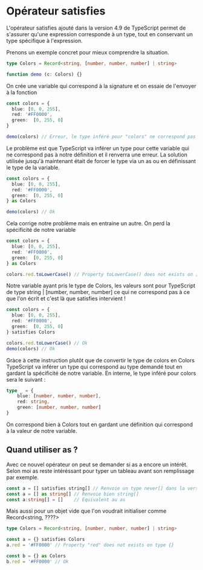 # Opérateur satisfies

L'opérateur satisfies ajouté dans la version 4.9 de TypeScript permet de s'assurer qu'une expression corresponde à un type, tout en conservant un type spécifique à l'expression.

Prenons un exemple concret pour mieux comprendre la situation.

```ts
type Colors = Record<string, [number, number, number] | string>

function demo (c: Colors) {}
```

On crée une variable qui correspond à la signature et on essaie de l'envoyer à la fonction

```ts
const colors = {
  blue: [0, 0, 255],
  red: '#FF0000',
  green:  [0, 255, 0]
}

demo(colors) // Erreur, le type inféré pour "colors" ne correspond pas à "Colors"
```

Le problème est que TypeScript va inférer un type pour cette variable qui ne correspond pas à notre définition et il renverra une erreur. La solution utilisée jusqu'à maintenant était de forcer le type via un as ou en définissant le type de la variable.

```ts
const colors = {
  blue: [0, 0, 255],
  red: '#FF0000',
  green:  [0, 255, 0]
} as Colors

demo(colors) // Ok
```

Cela corrige notre problème mais en entraine un autre. On perd la spécificité de notre variable

```ts
const colors = {
  blue: [0, 0, 255],
  red: '#FF0000',
  green:  [0, 255, 0]
} as Colors

colors.red.toLowerCase() // Property toLowerCase() does not exists on [number, number, number]
```

Notre variable ayant pris le type de Colors, les valeurs sont pour TypeScript de type string | [number, number, number] ce qui ne correspond pas à ce que l'on écrit et c'est là que satisfies intervient !

```ts
const colors = {
  blue: [0, 0, 255],
  red: '#FF0000',
  green:  [0, 255, 0]
} satisfies Colors

colors.red.toLowerCase() // Ok
demo(colors) // Ok
```

Gràce à cette instruction plutôt que de convertir le type de colors en Colors TypeScript va inférer un type qui correspond au type demandé tout en gardant la spécificité de notre variable. En interne, le type inféré pour colors sera le suivant :

```ts
type _ = {
    blue: [number, number, number],
    red: string,
    green: [number, number, number]
}
```

On correspond bien à Colors tout en gardant une définition qui correspond à la valeur de notre variable.

## Quand utiliser as ?

Avec ce nouvel opérateur on peut se demander si as a encore un intérêt. Selon moi as reste intéréssant pour typer un tableau avant son remplissage par exemple.

```ts
const a = [] satisfies string[] // Renvoie un type never[] dans la version 4.9 de TS
const a = [] as string[] // Renvoie bien string[]
const a:string[] = []    // Equivalent au as 
``` 

Mais aussi pour un objet vide que l'on voudrait initialiser comme Record<string, ????>

```ts
type Colors = Record<string, [number, number, number] | string>

const a = {} satisfies Colors 
a.red = '#FF0000' // Property "red" does not exists on type {}

const b = {} as Colors 
b.red = '#FF0000' // Ok
``` 